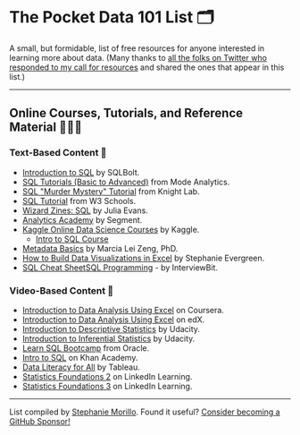 
# The Pocket Data 101 List 🗂
A small, but formidable, list of free resources for anyone interested in learning more about data. (Many thanks to [all the folks on Twitter who responded to my call for resources](https://twitter.com/radiomorillo/status/1189276210444079106?s=20) and shared the ones that appear in this list.)

---

## Online Courses, Tutorials, and Reference Material 👩🏽‍💻

### Text-Based Content 📖
- [Introduction to SQL](https://sqlbolt.com/) by SQLBolt.
- [SQL Tutorials (Basic to Advanced)](https://mode.com/sql-tutorial/) from Mode Analytics.
- [SQL "Murder Mystery" Tutorial](http://mystery.knightlab.com/) from Knight Lab.
- [SQL Tutorial](https://www.w3schools.com/sql/) from W3 Schools.
- [Wizard Zines: SQL](https://wizardzines.com/zines/sql/) by Julia Evans.
- [Analytics Academy](https://segment.com/academy/) by Segment.
- [Kaggle Online Data Science Courses](https://www.kaggle.com/learn/overview) by Kaggle.
  - [Intro to SQL Course](https://www.kaggle.com/learn/intro-to-sql)
 - [Metadata Basics](https://marciazeng.slis.kent.edu/metadatabasics/index.htm) by Marcia Lei Zeng, PhD.
 - [How to Build Data Visualizations in Excel](https://stephanieevergreen.com/how-to/) by Stephanie Evergreen.
 - [SQL Cheat Sheet](https://www.interviewbit.com/sql-cheat-sheet/)[SQL Programming](https://www.interviewbit.com/courses/databases/sql-queries/sql-introduction/) - by InterviewBit.
  
### Video-Based Content 📼
- [Introduction to Data Analysis Using Excel](https://www.coursera.org/learn/excel-data-analysis/) on Coursera.
- [Introduction to Data Analysis Using Excel](https://www.edx.org/course/introduction-to-data-analysis-using-excel-5) on edX.
- [Introduction to Descriptive Statistics](https://www.udacity.com/course/intro-to-descriptive-statistics--ud827) by Udacity.
- [Introduction to Inferential Statistics](https://www.udacity.com/course/intro-to-inferential-statistics--ud201) by Udacity.
- [Learn SQL Bootcamp](https://devgym.oracle.com/pls/apex/dg/class/databases-for-developers-foundations.html) from Oracle. 
- [Intro to SQL](https://www.khanacademy.org/computing/computer-programming/sql) on Khan Academy.
- [Data Literacy for All](https://www.tableau.com/learn/data-literacy) by Tableau.
- [Statistics Foundations 2](https://www.linkedin.com/learning/statistics-foundations-2) on LinkedIn Learning.
- [Statistics Foundations 3](https://www.linkedin.com/learning/statistics-foundations-3) on LinkedIn Learning.


---

List compiled by [Stephanie Morillo](https://www.stephaniemorillo.co/links). Found it useful? [Consider becoming a GitHub Sponsor!](https://www.github.com/sponsors/rubymorillo)
